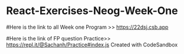 # React-Exercises-Neog-Week-One
#Here is the link to all Week one Program >> 
https://22dsj.csb.app

#Here is the link of FP question Practice>>
https://repl.it/@Sachanh/Practice#index.js
Created with CodeSandbox

